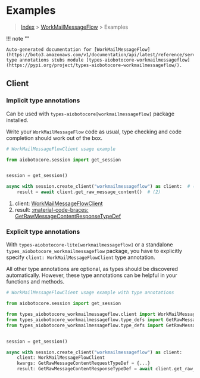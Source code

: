 # Examples

> [Index](../README.md) > [WorkMailMessageFlow](./README.md) > Examples

!!! note ""

    Auto-generated documentation for [WorkMailMessageFlow](https://boto3.amazonaws.com/v1/documentation/api/latest/reference/services/workmailmessageflow.html#workmailmessageflow)
    type annotations stubs module [types-aiobotocore-workmailmessageflow](https://pypi.org/project/types-aiobotocore-workmailmessageflow/).

## Client

### Implicit type annotations

Can be used with `types-aiobotocore[workmailmessageflow]` package installed.

Write your `WorkMailMessageFlow` code as usual,
type checking and code completion should work out of the box.



```python
# WorkMailMessageFlowClient usage example

from aiobotocore.session import get_session


session = get_session()

async with session.create_client("workmailmessageflow") as client:  # (1)
    result = await client.get_raw_message_content()  # (2)
```

1. client: [WorkMailMessageFlowClient](./client.md)
2. result: [:material-code-braces: GetRawMessageContentResponseTypeDef](./type_defs.md#getrawmessagecontentresponsetypedef) 






### Explicit type annotations

With `types-aiobotocore-lite[workmailmessageflow]`
or a standalone `types_aiobotocore_workmailmessageflow` package, you have to explicitly specify
`client: WorkMailMessageFlowClient` type annotation.

All other type annotations are optional, as types should be discovered automatically.
However, these type annotations can be helpful in your functions and methods.


```python
# WorkMailMessageFlowClient usage example with type annotations

from aiobotocore.session import get_session

from types_aiobotocore_workmailmessageflow.client import WorkMailMessageFlowClient
from types_aiobotocore_workmailmessageflow.type_defs import GetRawMessageContentResponseTypeDef
from types_aiobotocore_workmailmessageflow.type_defs import GetRawMessageContentRequestTypeDef


session = get_session()

async with session.create_client("workmailmessageflow") as client:
    client: WorkMailMessageFlowClient
    kwargs: GetRawMessageContentRequestTypeDef = {...}
    result: GetRawMessageContentResponseTypeDef = await client.get_raw_message_content(**kwargs)
```




